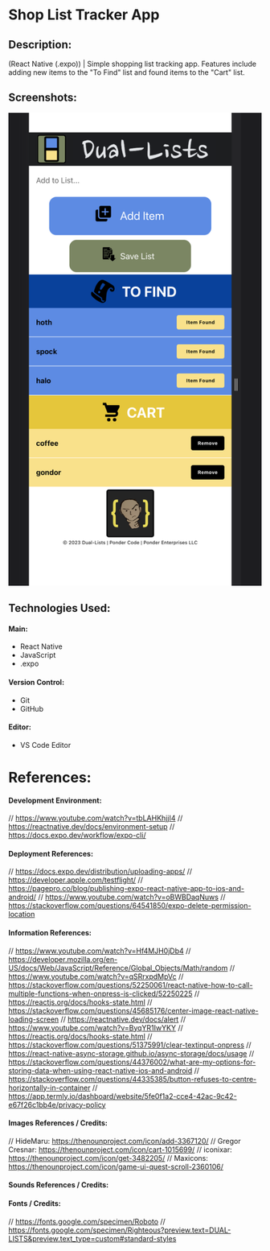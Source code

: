 # Shop List Tracker App

## Description:
(React Native (.expo)) | Simple shopping list tracking app. Features include adding new items to the "To Find" list and found items to the "Cart" list.

## Screenshots:
![alt text](assets/img3.png)
<!-- ![alt text](assets/01.png) -->
## Technologies Used:
#### Main:
- React Native
- JavaScript
- .expo
#### Version Control:
- Git
- GitHub
#### Editor:
- VS Code Editor

# References:
#### Development Environment:
// https://www.youtube.com/watch?v=tbLAHKhjjI4
// https://reactnative.dev/docs/environment-setup
// https://docs.expo.dev/workflow/expo-cli/
#### Deployment References:
// https://docs.expo.dev/distribution/uploading-apps/
// https://developer.apple.com/testflight/
// https://pagepro.co/blog/publishing-expo-react-native-app-to-ios-and-android/
// https://www.youtube.com/watch?v=oBWBDaqNuws
// https://stackoverflow.com/questions/64541850/expo-delete-permission-location
#### Information References:
// https://www.youtube.com/watch?v=Hf4MJH0jDb4
// https://developer.mozilla.org/en-US/docs/Web/JavaScript/Reference/Global_Objects/Math/random
// https://www.youtube.com/watch?v=qSRrxpdMpVc
// https://stackoverflow.com/questions/52250061/react-native-how-to-call-multiple-functions-when-onpress-is-clicked/52250225
// https://reactjs.org/docs/hooks-state.html
// https://stackoverflow.com/questions/45685176/center-image-react-native-loading-screen
// https://reactnative.dev/docs/alert
// https://www.youtube.com/watch?v=ByqYR1IwYKY
// https://reactjs.org/docs/hooks-state.html
// https://stackoverflow.com/questions/51375991/clear-textinput-onpress
// https://react-native-async-storage.github.io/async-storage/docs/usage
// https://stackoverflow.com/questions/44376002/what-are-my-options-for-storing-data-when-using-react-native-ios-and-android
// https://stackoverflow.com/questions/44335385/button-refuses-to-centre-horizontally-in-container
// https://app.termly.io/dashboard/website/5fe0f1a2-cce4-42ac-9c42-e67f26c1bb4e/privacy-policy
#### Images References / Credits:
// HideMaru: https://thenounproject.com/icon/add-3367120/
// Gregor Cresnar: https://thenounproject.com/icon/cart-1015699/
// iconixar: https://thenounproject.com/icon/get-3482205/
// Maxicons: https://thenounproject.com/icon/game-ui-quest-scroll-2360106/
#### Sounds References / Credits:
#### Fonts / Credits:
// https://fonts.google.com/specimen/Roboto
// https://fonts.google.com/specimen/Righteous?preview.text=DUAL-LISTS&preview.text_type=custom#standard-styles